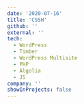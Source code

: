 ```yaml
---
date: '2020-07-16'
title: 'CSSH'
github: ''
external: ''
tech:
  - WordPress
  - Timber
  - WordPress Multisite
  - PHP
  - Algolia
  - JS
company: ''
showInProjects: false
---
```

